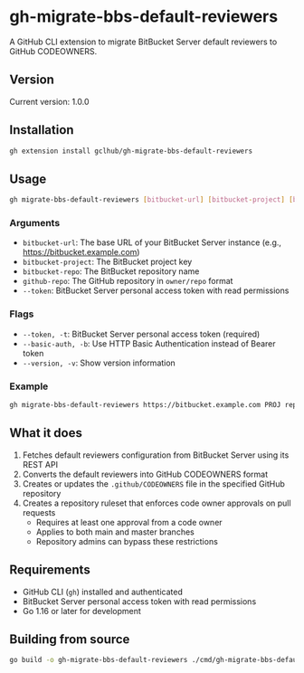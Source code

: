 # gh-migrate-bbs-default-reviewers

A GitHub CLI extension to migrate BitBucket Server default reviewers to GitHub CODEOWNERS.

## Version

Current version: 1.0.0

## Installation

```bash
gh extension install gclhub/gh-migrate-bbs-default-reviewers
```

## Usage

```bash
gh migrate-bbs-default-reviewers [bitbucket-url] [bitbucket-project] [bitbucket-repo] [github-repo] --token [bitbucket-token]
```

### Arguments

- `bitbucket-url`: The base URL of your BitBucket Server instance (e.g., https://bitbucket.example.com)
- `bitbucket-project`: The BitBucket project key
- `bitbucket-repo`: The BitBucket repository name
- `github-repo`: The GitHub repository in `owner/repo` format
- `--token`: BitBucket Server personal access token with read permissions

### Flags

- `--token, -t`: BitBucket Server personal access token (required)
- `--basic-auth, -b`: Use HTTP Basic Authentication instead of Bearer token
- `--version, -v`: Show version information

### Example

```bash
gh migrate-bbs-default-reviewers https://bitbucket.example.com PROJ repo-name owner/migrated-repo --token mytoken123
```

## What it does

1. Fetches default reviewers configuration from BitBucket Server using its REST API
2. Converts the default reviewers into GitHub CODEOWNERS format
3. Creates or updates the `.github/CODEOWNERS` file in the specified GitHub repository
4. Creates a repository ruleset that enforces code owner approvals on pull requests
   - Requires at least one approval from a code owner
   - Applies to both main and master branches
   - Repository admins can bypass these restrictions

## Requirements

- GitHub CLI (`gh`) installed and authenticated
- BitBucket Server personal access token with read permissions
- Go 1.16 or later for development

## Building from source

```bash
go build -o gh-migrate-bbs-default-reviewers ./cmd/gh-migrate-bbs-default-reviewers
```